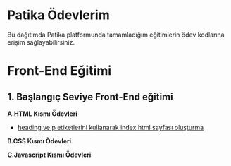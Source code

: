 
# Patika Ödevlerim

Bu dağıtımda Patika platformunda tamamladığım eğitimlerin ödev kodlarına erişim sağlayabilirsiniz.

# Front-End Eğitimi
## 1. Başlangıç Seviye Front-End eğitimi
    
 **A.HTML Kısmı Ödevleri**
- [heading ve p etiketlerini kullanarak index.html sayfası oluşturma](https://github.com/emregokgedik/patikaOdevlerim/tree/main/FrontEnd%20Yazilim%20Egitimi/1.Baslangic%20Seviye%20FrontEnd%20Yazilim%20Egitimi/1.HTML/%C4%B0lk%20Html%20Sayfas%C4%B1) 
        
 **B.CSS Kısmı Ödevleri**
        
 **C.Javascript Kısmı Ödevleri**
